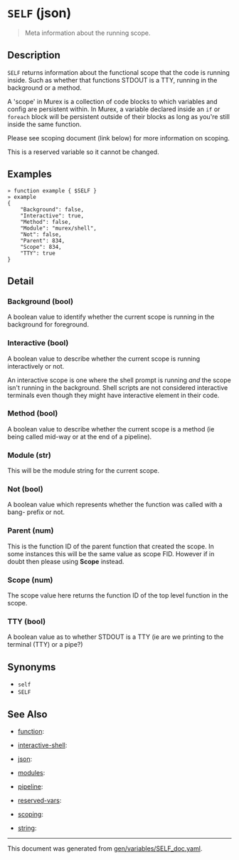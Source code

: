 # `SELF` (json)

> Meta information about the running scope.

## Description

`SELF` returns information about the functional scope that the code is running
inside. Such as whether that functions STDOUT is a TTY, running in the
background or a method.

A 'scope' in Murex is a collection of code blocks to which variables and
config are persistent within. In Murex, a variable declared inside an `if` or
`foreach` block will be persistent outside of their blocks as long as you're
still inside the same function.

Please see scoping document (link below) for more information on scoping.

This is a reserved variable so it cannot be changed.



## Examples

```
» function example { $SELF }
» example
{
    "Background": false,
    "Interactive": true,
    "Method": false,
    "Module": "murex/shell",
    "Not": false,
    "Parent": 834,
    "Scope": 834,
    "TTY": true
}
```

## Detail

### Background (bool)

A boolean value to identify whether the current scope is running in the
background for foreground.

### Interactive (bool)

A boolean value to describe whether the current scope is running interactively
or not.

An interactive scope is one where the shell prompt is running _and_ the scope
isn't running in the background. Shell scripts are not considered interactive
terminals even though they might have interactive element in their code.

### Method (bool)

A boolean value to describe whether the current scope is a method (ie being
called mid-way or at the end of a pipeline).

### Module (str)

This will be the module string for the current scope.

### Not (bool)

A boolean value which represents whether the function was called with a bang-
prefix or not.

### Parent (num)

This is the function ID of the parent function that created the scope. In
some instances this will be the same value as scope FID. However if in doubt
then please using **Scope** instead.

### Scope (num)

The scope value here returns the function ID of the top level function in the
scope.

### TTY (bool)

A boolean value as to whether STDOUT is a TTY (ie are we printing to the
terminal (TTY) or a pipe?)

## Synonyms

* `self`
* `SELF`


## See Also

* [function](../variables/function.md):
  
* [interactive-shell](../variables/interactive-shell.md):
  
* [json](../variables/json.md):
  
* [modules](../variables/modules.md):
  
* [pipeline](../variables/pipeline.md):
  
* [reserved-vars](../variables/reserved-vars.md):
  
* [scoping](../variables/scoping.md):
  
* [string](../variables/string.md):
  

<hr/>

This document was generated from [gen/variables/SELF_doc.yaml](https://github.com/lmorg/murex/blob/master/gen/variables/SELF_doc.yaml).